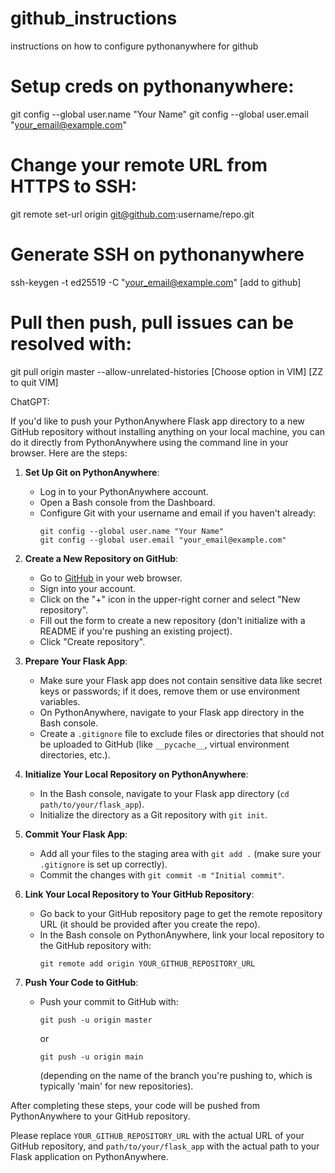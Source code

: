 # github_instructions
instructions on how to configure pythonanywhere for github

# Setup creds on pythonanywhere:
git config --global user.name "Your Name"
git config --global user.email "your_email@example.com"

# Change your remote URL from HTTPS to SSH:
git remote set-url origin git@github.com:username/repo.git

# Generate SSH on pythonanywhere
ssh-keygen -t ed25519 -C "your_email@example.com"
[add to github]

# Pull then push, pull issues can be resolved with:
git pull origin master --allow-unrelated-histories
[Choose option in VIM]
[ZZ to quit VIM]

ChatGPT:

If you'd like to push your PythonAnywhere Flask app directory to a new GitHub repository without installing anything on your local machine, you can do it directly from PythonAnywhere using the command line in your browser. Here are the steps:

1. **Set Up Git on PythonAnywhere**:
   - Log in to your PythonAnywhere account.
   - Open a Bash console from the Dashboard.
   - Configure Git with your username and email if you haven't already:
     ```
     git config --global user.name "Your Name"
     git config --global user.email "your_email@example.com"
     ```

2. **Create a New Repository on GitHub**:
   - Go to [GitHub](https://github.com) in your web browser.
   - Sign into your account.
   - Click on the "+" icon in the upper-right corner and select "New repository".
   - Fill out the form to create a new repository (don't initialize with a README if you're pushing an existing project).
   - Click "Create repository".

3. **Prepare Your Flask App**:
   - Make sure your Flask app does not contain sensitive data like secret keys or passwords; if it does, remove them or use environment variables.
   - On PythonAnywhere, navigate to your Flask app directory in the Bash console.
   - Create a `.gitignore` file to exclude files or directories that should not be uploaded to GitHub (like `__pycache__`, virtual environment directories, etc.).

4. **Initialize Your Local Repository on PythonAnywhere**:
   - In the Bash console, navigate to your Flask app directory (`cd path/to/your/flask_app`).
   - Initialize the directory as a Git repository with `git init`.

5. **Commit Your Flask App**:
   - Add all your files to the staging area with `git add .` (make sure your `.gitignore` is set up correctly).
   - Commit the changes with `git commit -m "Initial commit"`.

6. **Link Your Local Repository to Your GitHub Repository**:
   - Go back to your GitHub repository page to get the remote repository URL (it should be provided after you create the repo).
   - In the Bash console on PythonAnywhere, link your local repository to the GitHub repository with:
     ```
     git remote add origin YOUR_GITHUB_REPOSITORY_URL
     ```

7. **Push Your Code to GitHub**:
   - Push your commit to GitHub with:
     ```
     git push -u origin master
     ```
     or
     ```
     git push -u origin main
     ```
     (depending on the name of the branch you're pushing to, which is typically 'main' for new repositories).

After completing these steps, your code will be pushed from PythonAnywhere to your GitHub repository.

Please replace `YOUR_GITHUB_REPOSITORY_URL` with the actual URL of your GitHub repository, and `path/to/your/flask_app` with the actual path to your Flask application on PythonAnywhere.

